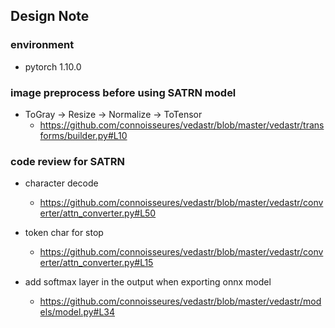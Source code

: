 Design Note
---

### environment 
- pytorch 1.10.0

### image preprocess before using SATRN model 

- ToGray -> Resize -> Normalize -> ToTensor
    - https://github.com/connoisseures/vedastr/blob/master/vedastr/transforms/builder.py#L10

### code review for SATRN

- character decode
    - https://github.com/connoisseures/vedastr/blob/master/vedastr/converter/attn_converter.py#L50

- token char for stop
    - https://github.com/connoisseures/vedastr/blob/master/vedastr/converter/attn_converter.py#L15

- add softmax layer in the output when exporting onnx model
    - https://github.com/connoisseures/vedastr/blob/master/vedastr/models/model.py#L34




